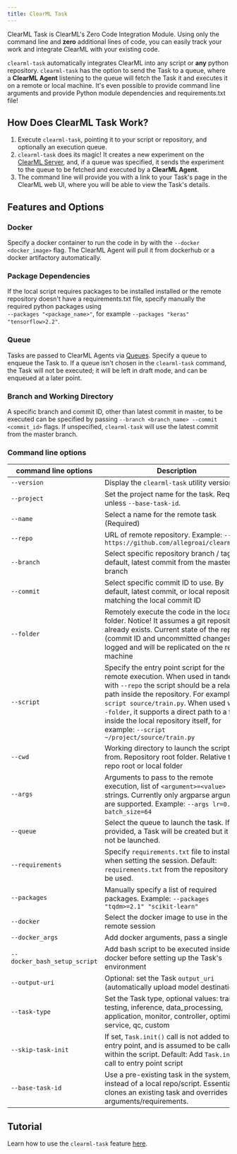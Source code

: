 ```yaml
---
title: ClearML Task
---
```


ClearML Task is ClearML's Zero Code Integration Module. Using only the command line and **zero** additional lines of code, 
you can easily track your work and integrate ClearML with your existing code.

`clearml-task` automatically integrates ClearML into any script or **any** python repository. `clearml-task` has the option 
to send the Task to a queue, where a **ClearML Agent** listening to the queue will fetch the Task it and executes it on a 
remote or local machine. It's even possible to provide command line arguments and provide Python module dependencies and requirements.txt file! 

## How Does ClearML Task Work?

1. Execute `clearml-task`, pointing it to your script or repository, and optionally an execution queue. 
1. `clearml-task` does its magic! It creates a new experiment on the [ClearML Server](../deploying_clearml/clearml_server.md), 
   and, if a queue was specified, it sends the experiment to the queue to be fetched and executed by a **ClearML Agent**.
1. The command line will provide you with a link to your Task's page in the ClearML web UI, 
   where you will be able to view the Task's details. 
   
## Features and Options
### Docker
Specify a docker container to run the code in by with the `--docker <docker_image>` flag.
The ClearML Agent will pull it from dockerhub or a docker artifactory automatically.

### Package Dependencies
If the local script requires packages to be installed installed or the remote repository doesn't have a requirements.txt file,
specify manually the required python packages using <br/>
`--packages "<package_name>"`, for example `--packages "keras" "tensorflow>2.2"`.

### Queue
Tasks are passed to ClearML Agents via [Queues](../fundamentals/agents_and_queues.md). Specify a queue to enqueue the Task to.
If a queue isn't chosen in the `clearml-task` command, the Task will not be executed; it will be left in draft mode,
and can be enqueued at a later point. 

### Branch and Working Directory
A specific branch and commit ID, other than latest commit in master, to be executed can be specified by passing
`--branch <branch_name> --commit <commit_id>` flags.
If unspecified, `clearml-task` will use the latest commit from the master branch.

### Command line options

|command line options | Description| 
|---|----|
| `--version` | Display the `clearml-task` utility version | 
| `--project`| Set the project name for the task. Required, unless `--base-task-id`.| 
| `--name` | Select a name for the remote task (Required) |
| `--repo` | URL of remote repository. Example: `--repo https://github.com/allegroai/clearml.git` |
| `--branch` | Select specific repository branch / tag. By default, latest commit from the master branch |
| `--commit` | Select specific commit ID to use. By default, latest commit, or local repository matching the local commit ID |
| `--folder` | Remotely execute the code in the local folder. Notice! It assumes a git repository already exists. Current state of the repo (commit ID and uncommitted changes) is logged and will be replicated on the remote machine | 
| `--script` | Specify the entry point script for the remote execution. When used in tandem with `--repo` the script should be a relative path inside the repository. For example: `--script source/train.py`. When used with `--folder`, it supports a direct path to a file inside the local repository itself, for example: `--script ~/project/source/train.py` |
| `--cwd` | Working directory to launch the script from. Repository root folder. Relative to repo root or local folder |
| `--args` | Arguments to pass to the remote execution, list of `<argument>=<value>` strings. Currently only argparse arguments are supported. Example: `--args lr=0.003 batch_size=64` | 
| `--queue` | Select the queue to launch the task. If not provided, a Task will be created but it will not be launched. | 
| `--requirements` | Specify `requirements.txt` file to install when setting the session. Default: `requirements.txt` from the repository will be used.|  
| `--packages` | Manually specify a list of required packages. Example: `--packages "tqdm>=2.1" "scikit-learn"` | 
| `--docker` | Select the docker image to use in the remote session | 
| `--docker_args` | Add docker arguments, pass a single string | 
| `--docker_bash_setup_script` | Add bash script to be executed inside the docker before setting up the Task's environment | 
| `--output-uri` | Optional: set the Task `output_uri` (automatically upload model destination) | 
| `--task-type` | Set the Task type, optional values: training, testing, inference, data_processing, application, monitor, controller, optimizer, service, qc, custom | 
| `--skip-task-init` | If set, `Task.init()` call is not added to the entry point, and is assumed to be called within the script. Default: Add `Task.init()` call to entry point script| 
| `--base-task-id` | Use a pre-existing task in the system, instead of a local repo/script. Essentially clones an existing task and overrides arguments/requirements. | 


## Tutorial
Learn how to use the `clearml-task` feature [here](../guides/clearml-task/clearml_task_tutorial.md).
